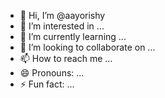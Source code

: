 - 👋 Hi, I’m @aayorishy
- 👀 I’m interested in ...
- 🌱 I’m currently learning ...
- 💞️ I’m looking to collaborate on ...
- 📫 How to reach me ...
- 😄 Pronouns: ...
- ⚡ Fun fact: ...

<!---
aayorishy/aayorishy is a ✨ special ✨ repository because its `README.md` (this file) appears on your GitHub profile.
You can click the Preview link to take a look at your changes.
--->
